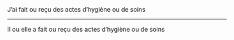 <!---->J’ai fait ou reçu des actes d’hygiène ou de soins

---

<!---->Il ou elle a fait ou reçu des actes d’hygiène ou de soins
